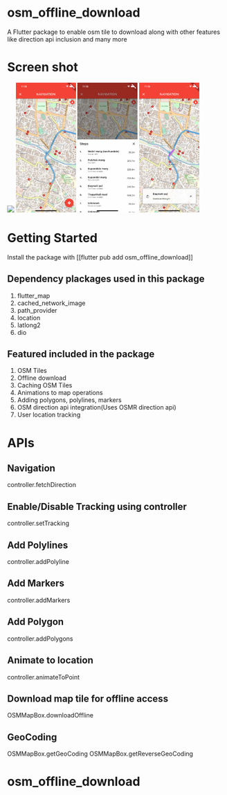# osm_offline_download

A Flutter package to enable osm tile to download along with other features like direction api inclusion and many more

# Screen shot
<div>
    <img src="map_sss.png" height="300"/>
    <img src="navigation1_ss.png" height="300"/>
    <img src="navigation2_ss.png" height="300"/>
    <img src="navigation3_ss.png" height="300"/>
</div>


# Getting Started

Install the package with [[flutter pub add osm_offline_download]]

## Dependency plackages used in this package
1. flutter_map
2. cached_network_image
3. path_provider
4. location
5. latlong2
6. dio


## Featured included in the package
1. OSM Tiles
2. Offline download
3. Caching OSM Tiles
4. Animations to map operations
5. Adding polygons, polylines, markers
6. OSM direction api integration(Uses OSMR direction api)
7. User location tracking


# APIs

## Navigation
controller.fetchDirection

## Enable/Disable Tracking using controller
controller.setTracking

## Add Polylines
controller.addPolyline

## Add Markers
controller.addMarkers

## Add Polygon
controller.addPolygons

## Animate to location
controller.animateToPoint

## Download map tile for offline access
OSMMapBox.downloadOffline

## GeoCoding
OSMMapBox.getGeoCoding
OSMMapBox.getReverseGeoCoding





# osm_offline_download
